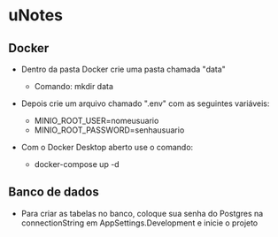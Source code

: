 # uNotes

## Docker
- Dentro da pasta Docker crie uma pasta chamada "data"
  - Comando: mkdir data

- Depois crie um arquivo chamado ".env" com as seguintes variáveis:
  - MINIO_ROOT_USER=nomeusuario 
  - MINIO_ROOT_PASSWORD=senhausuario

- Com o Docker Desktop aberto use o comando:
  - docker-compose up -d

## Banco de dados

- Para criar as tabelas no banco, coloque sua senha do Postgres na connectionString em AppSettings.Development e inicie o projeto
